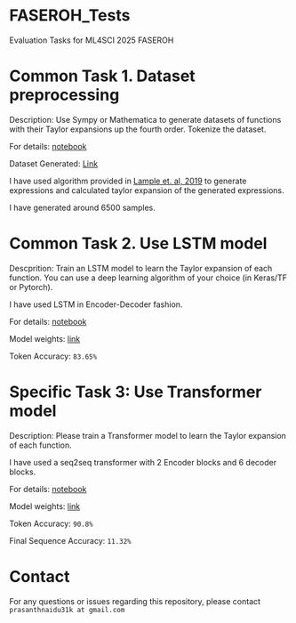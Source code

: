 # FASEROH_Tests
Evaluation Tasks for ML4SCI 2025 FASEROH 

# Common Task 1. Dataset preprocessing 

Description: Use Sympy or Mathematica to generate datasets of functions with their Taylor expansions up the fourth order. Tokenize the dataset.

For details: [notebook](Data_Generation_Task_1.ipynb)

Dataset Generated: [Link](./final_data_6519.csv)

I have used algorithm provided in [Lample et. al, 2019](https://arxiv.org/abs/1912.01412) to generate expressions and calculated taylor expansion of the generated expressions.

I have generated around 6500 samples.

# Common Task 2. Use LSTM model

Descprition: Train an LSTM model to learn the Taylor expansion of each function.
You can use a deep learning algorithm of your choice (in Keras/TF or Pytorch).

I have used LSTM in Encoder-Decoder fashion.

For details: [notebook](./LSTM.ipynb)

Model weights: [link](./model_weights/LSTM_checkpoint.pth)

Token Accuracy: `83.65%` 

# Specific Task 3: Use Transformer model
Description: Please train a Transformer  model to learn the Taylor expansion of each function.

I have used a seq2seq transformer with 2 Encoder blocks and 6 decoder blocks.

For details: [notebook](Transformer.ipynb)

Model weights: [link](./model_weights/Transformer_checkpoint.pth)

Token Accuracy: `90.8%`

Final Sequence Accuracy: `11.32%`

# Contact

For any questions or issues regarding this repository, please contact `prasanthnaidu31k at gmail.com`

